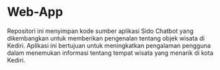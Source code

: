 # Web-App
Repositori ini menyimpan kode sumber aplikasi Sido Chatbot yang dikembangkan untuk memberikan pengenalan tentang objek wisata di Kediri. Aplikasi ini bertujuan untuk meningkatkan pengalaman pengguna dalam menemukan informasi tentang tempat wisata yang menarik di kota Kediri.
